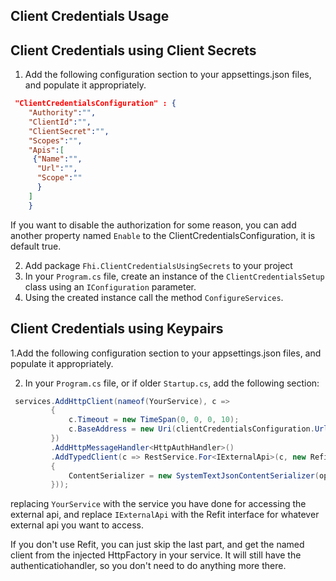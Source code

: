 ﻿## Client Credentials Usage



## Client Credentials using Client Secrets

1. Add the following configuration section to your appsettings.json files, and populate it appropriately.


```json
 "ClientCredentialsConfiguration" : {
    "Authority":"",
    "ClientId":"",
    "ClientSecret":"",
    "Scopes":"",
    "Apis":[
     {"Name":"",
      "Url":"",
      "Scope":""
      }
    ]
    }

```

If you want to disable the authorization for some reason, you can add another property named `Enable` to the ClientCredentialsConfiguration, it is default true.

2. Add package `Fhi.ClientCredentialsUsingSecrets` to your project
3. In your `Program.cs` file, create an instance of the `ClientCredentialsSetup` class using an `IConfiguration` parameter.
4. Using the created instance call the method `ConfigureServices`.

## Client Credentials using Keypairs

1.Add the following configuration section to your appsettings.json files, and populate it appropriately.

2. In your `Program.cs` file, or if older `Startup.cs`, add the following section:

```cs
 services.AddHttpClient(nameof(YourService), c =>
         {
             c.Timeout = new TimeSpan(0, 0, 0, 10);
             c.BaseAddress = new Uri(clientCredentialsConfiguration.Url);
         })
         .AddHttpMessageHandler<HttpAuthHandler>()
         .AddTypedClient(c => RestService.For<IExternalApi>(c, new RefitSettings
         {
             ContentSerializer = new SystemTextJsonContentSerializer(options)
         }));
```
replacing `YourService` with the service you have done for accessing the external api, and replace `IExternalApi` with the Refit interface for whatever external api you want to access.

If you don't use Refit, you can just skip the last part, and get the named client from the injected HttpFactory in your service. It will still have the authenticatiohandler, so you don't need to do anything more there.

